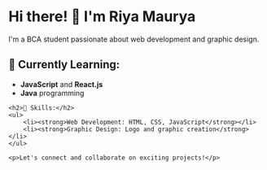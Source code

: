 <h1>Hi there! 👋 I'm Riya Maurya</h1>
    <p>I'm a BCA student passionate about web development and graphic design.</p>
    <h2>🌱 Currently Learning:</h2>
    <ul>
        <li><strong>JavaScript</strong> and <strong>React.js</strong></li>
        <li><strong>Java</strong> programming</li>
    </ul>

    <h2>💼 Skills:</h2>
    <ul>
        <li><strong>Web Development: HTML, CSS, JavaScript</strong></li>
        <li><strong>Graphic Design: Logo and graphic creation</strong></li>
    </ul>

    <p>Let's connect and collaborate on exciting projects!</p>
